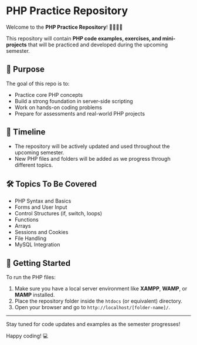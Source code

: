 # PHP Practice Repository

Welcome to the **PHP Practice Repository**! 👨‍💻👩‍💻

This repository will contain **PHP code examples, exercises, and mini-projects** that will be practiced and developed during the upcoming semester.

## 📌 Purpose

The goal of this repo is to:

- Practice core PHP concepts
- Build a strong foundation in server-side scripting
- Work on hands-on coding problems
- Prepare for assessments and real-world PHP projects

## 📅 Timeline

- The repository will be actively updated and used throughout the upcoming semester.
- New PHP files and folders will be added as we progress through different topics.

## 🛠️ Topics To Be Covered


- PHP Syntax and Basics
- Forms and User Input
- Control Structures (if, switch, loops)
- Functions
- Arrays
- Sessions and Cookies
- File Handling
- MySQL Integration 

## 🚀 Getting Started

To run the PHP files:

1. Make sure you have a local server environment like **XAMPP**, **WAMP**, or **MAMP** installed.
2. Place the repository folder inside the `htdocs` (or equivalent) directory.
3. Open your browser and go to `http://localhost/[folder-name]/`.

---

Stay tuned for code updates and examples as the semester progresses!

Happy coding! 💻
